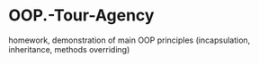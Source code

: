 # OOP.-Tour-Agency
homework, demonstration of main OOP principles (incapsulation, inheritance, methods overriding)
